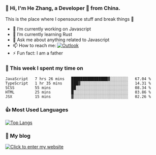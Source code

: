 ### 👋 Hi, I'm He Zhang, a Developer 🚀 from China.

This is the place where I opensource stuff and break things :rofl:

- 🔭  I’m currently working on Javascript
- 🌱  I’m currently learning Rust
- 💬  Ask me about anything related to Javascript
- 📫  How to reach me: [![Outlook](https://img.shields.io/badge/-Outlook-0078D4?style=flat&logo=Microsoft-Outlook&logoColor=white)](mailto:zhanghecool@outlook.com)
- ⚡  Fun fact: I am a father

### 💪 This week I spent my time on 
<!--START_SECTION:waka-->
```text
JavaScript   7 hrs 26 mins   ████████████████▓░░░░░░░░   67.04 % 
TypeScript   1 hr 35 mins    ███▓░░░░░░░░░░░░░░░░░░░░░   14.31 % 
SCSS         55 mins         ██░░░░░░░░░░░░░░░░░░░░░░░   08.34 % 
HTML         25 mins         █░░░░░░░░░░░░░░░░░░░░░░░░   03.86 % 
JSX          15 mins         ▓░░░░░░░░░░░░░░░░░░░░░░░░   02.26 % 
```
<!--END_SECTION:waka-->

### 👍 Most Used Languages
[![Top Langs](https://github-readme-stats.vercel.app/api/top-langs/?username=zhanghecool&layout=compact)](https://zhanghe.cool)

### 🌈 My blog 
[![Click to enter my website](https://cdn.jsdelivr.net/gh/zhanghecool/assets/images/gif/zhanghecools.gif)](https://zhanghe.cool)
